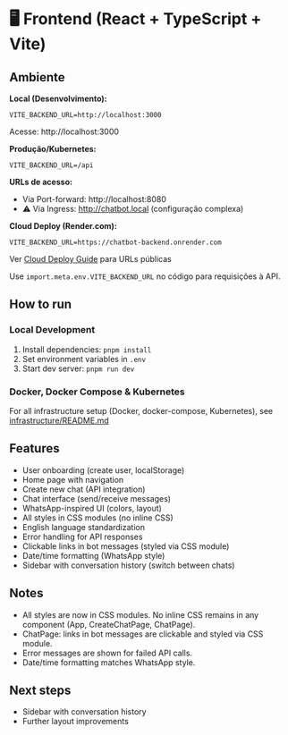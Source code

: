 
# 🖥️ Frontend (React + TypeScript + Vite)

## Ambiente

**Local (Desenvolvimento):**
```
VITE_BACKEND_URL=http://localhost:3000
```
Acesse: http://localhost:3000

**Produção/Kubernetes:**
```
VITE_BACKEND_URL=/api
```
**URLs de acesso:**
- Via Port-forward: http://localhost:8080  
- ⚠️ Via Ingress: http://chatbot.local (configuração complexa)

**Cloud Deploy (Render.com):**
```
VITE_BACKEND_URL=https://chatbot-backend.onrender.com
```
Ver [Cloud Deploy Guide](../CLOUD_DEPLOY.md) para URLs públicas

Use `import.meta.env.VITE_BACKEND_URL` no código para requisições à API.

## How to run

### Local Development
1. Install dependencies: `pnpm install`
2. Set environment variables in `.env`
3. Start dev server: `pnpm run dev`

### Docker, Docker Compose & Kubernetes
For all infrastructure setup (Docker, docker-compose, Kubernetes), see [infrastructure/README.md](../infrastructure/README.md)

## Features
- User onboarding (create user, localStorage)
- Home page with navigation
- Create new chat (API integration)
- Chat interface (send/receive messages)
- WhatsApp-inspired UI (colors, layout)
- All styles in CSS modules (no inline CSS)
- English language standardization
- Error handling for API responses
- Clickable links in bot messages (styled via CSS module)
- Date/time formatting (WhatsApp style)
- Sidebar with conversation history (switch between chats)

## Notes
- All styles are now in CSS modules. No inline CSS remains in any component (App, CreateChatPage, ChatPage).
- ChatPage: links in bot messages are clickable and styled via CSS module.
- Error messages are shown for failed API calls.
- Date/time formatting matches WhatsApp style.

## Next steps
- Sidebar with conversation history
- Further layout improvements

